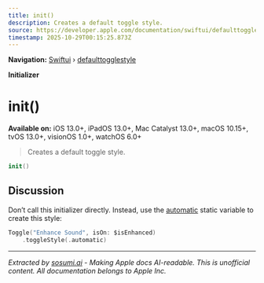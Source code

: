 ```yaml
---
title: init()
description: Creates a default toggle style.
source: https://developer.apple.com/documentation/swiftui/defaulttogglestyle/init()
timestamp: 2025-10-29T00:15:25.873Z
---
```


**Navigation:** [Swiftui](/documentation/swiftui) › [defaulttogglestyle](/documentation/swiftui/defaulttogglestyle)

**Initializer**

# init()

**Available on:** iOS 13.0+, iPadOS 13.0+, Mac Catalyst 13.0+, macOS 10.15+, tvOS 13.0+, visionOS 1.0+, watchOS 6.0+

> Creates a default toggle style.

```swift
init()
```

## Discussion

Don’t call this initializer directly. Instead, use the [automatic](/documentation/swiftui/togglestyle/automatic) static variable to create this style:

```swift
Toggle("Enhance Sound", isOn: $isEnhanced)
    .toggleStyle(.automatic)
```

---

*Extracted by [sosumi.ai](https://sosumi.ai) - Making Apple docs AI-readable.*
*This is unofficial content. All documentation belongs to Apple Inc.*
